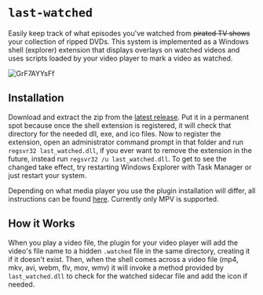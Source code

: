 # `last-watched`

Easily keep track of what episodes you've watched from ~~pirated TV shows~~ your collection of ripped DVDs.
This system is implemented as a Windows shell (explorer) extension that displays overlays on watched videos and uses scripts loaded by your video player to mark a video as watched.

![GrF7AYYsFf](https://github.com/user-attachments/assets/85217e19-cfd2-4af8-b2c6-b5e3b9859394)

## Installation

Download and extract the zip from the [latest release](https://github.com/connorslade/last-watched/releases).
Put it in a permanent spot because once the shell extension is registered, it will check that directory for the needed dll, exe, and ico files.
Now to register the extension, open an administrator command prompt in that folder and run `regsvr32 last_watched.dll`, if you ever want to remove the extension in the future, instead run `regsvr32 /u last_watched.dll`.
To get to see the changed take effect, try restarting Windows Explorer with Task Manager or just restart your system.

Depending on what media player you use the plugin installation will differ, all instructions can be found [here](plugins).
Currently only MPV is supported.

## How it Works

When you play a video file, the plugin for your video player will add the video's file name to a hidden `.watched` file in the same directory, creating it if it doesn't exist.
Then, when the shell comes across a video file (mp4, mkv, avi, webm, flv, mov, wmv) it will invoke a method provided by `last_watched.dll` to check for the watched sidecar file and add the icon if needed.
